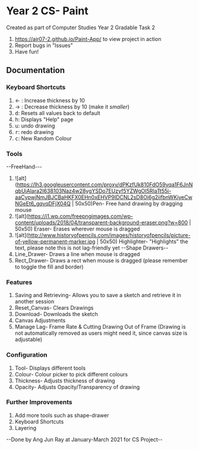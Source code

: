 # Year 2 CS- Paint 
Created as part of Computer Studies Year 2 Gradable Task 2
1. https://ajr07-2.github.io/Paint-App/ to view project in action
2. Report bugs in "Issues"
3. Have fun!

## Documentation

### Keyboard Shortcuts
1. &#8592; : Increase thickness by 10
2. &#8594; : Decrease thickness by 10 (make it *smaller*)
3. <kbd>d</kbd>: Resets all values back to default
4. <kbd>h</kbd>: Displays "Help" page
5. <kbd>u</kbd>: undo drawing 
6. <kbd>r</kbd>: redo drawing
7. <kbd>c</kbd>: New Random Colour

### Tools
--FreeHand---
1. ![alt](https://lh3.googleusercontent.com/proxy/dPKzfUk810FdO59vqa1F6JnNqbUiAlara2I638103Naz4w28ygYSDo7EUzyf5YZWgOI5RIaTt55i-aaCypwjNmJBJCBaHKFX0EHn0xEHVP9IDCNL2sD8Oi6g2iifbnWKiyeCwNGeEt6_gqvqDFjX04Q | 50x50)Pen- Free hand drawing by dragging mouse
2. ![alt](https://i1.wp.com/freepngimages.com/wp-content/uploads/2018/04/transparent-background-eraser.png?w=800 | 50x50) Eraser- Erases wherever mouse is dragged
3. ![alt](http://www.historyofpencils.com/images/historyofpencils/picture-of-yellow-permanent-marker.jpg | 50x50) Highlighter- "Highlights" the text, please note this is not lag-friendly yet
--Shape Drawers--
4. Line_Drawer- Draws a line when mouse is dragged
5. Rect_Drawer- Draws a rect when mouse is dragged (please remember to toggle the fill and border)

### Features
1. Saving and Retrieving- Allows you to save a sketch and retrieve it in another session
2. Reset_Canvas- Clears Drawings
3. Download- Downloads the sketch
5. Canvas Adjustments
6. Manage Lag- Frame Rate & Cutting Drawing Out of Frame (Drawing is not automatically removed as users might need it, since canvas size is adjustable)

### Configuration
1. Tool- Displays different tools
2. Colour- Colour picker to pick different colours
3. Thickness- Adjusts thickness of drawing
4. Opacity- Adjusts Opacity/Transparency of drawing

### Further Improvements
1. Add more tools such as shape-drawer
2. Keyboard Shortcuts
3. Layering

--Done by Ang Jun Ray at January-March 2021 for CS Project--